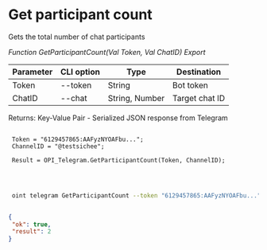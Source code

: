 ﻿---
sidebar_position: 6
---

# Get participant count
 Gets the total number of chat participants


*Function GetParticipantCount(Val Token, Val ChatID) Export*

 | Parameter | CLI option | Type | Destination |
 |-|-|-|-|
 | Token | --token | String | Bot token |
 | ChatID | --chat | String, Number | Target chat ID |

 
 Returns: Key-Value Pair - Serialized JSON response from Telegram

```bsl title="Code example"
	
 Token = "6129457865:AAFyzNYOAFbu...";
 ChannelID = "@testsichee";
 
 Result = OPI_Telegram.GetParticipantCount(Token, ChannelID);

	
```

```sh title="CLI command example"
 
 oint telegram GetParticipantCount --token "6129457865:AAFyzNYOAFbu..." --chat %chat%


```


```json title="Result"

{
 "ok": true,
 "result": 2
}

```
